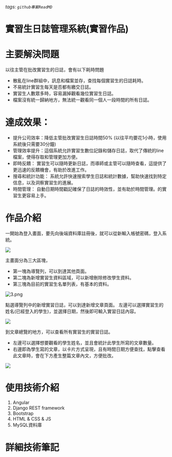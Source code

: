 ###### tags: `github專案ReadMD`
# 實習生日誌管理系統(實習作品)

# 主要解決問題
以往主管在批改實習生的日誌，會有以下耗時問題
* 散亂在line群組中，訊息和檔案並存，查找每個實習生的日誌耗時。
* 不易統計實習生每天是否都有繳交日誌。
* 實習生人數眾多時，容易漏掉觀看幾位實習生日誌。
* 檔案沒有統一歸納地方，無法統一觀看同一個人一段時間的所有日誌。

# 達成效果：
* 提升公司效率：降低主管批改實習生日誌時間50% (以往平均要花1小時，使用系統後只需要30分鐘)
* 管理效率提升：這個系統允許實習生數位記錄和儲存日誌，取代了傳統的line檔案，使得存取和管理更加方便。
* 即時反饋： 實習生可以隨時更新日誌，而導師或主管可以隨時查看，這提供了更迅速的反饋機會，有助於改進工作。
* 搜尋和統計功能： 系統允許快速搜索學生日誌和統計數據，幫助快速找到特定信息，以及洞察實習生的進展。
* 時間管理： 自動日期時間戳記確保了日誌的時效性，並有助於時間管理。的實習生更容易上手。
 


# 作品介紹 
一開始為登入畫面，要先向後端資料庫註冊後，就可以從新輸入帳號密碼，登入系統。

![](https://i.imgur.com/x2F6ubW.png)

主畫面分為三大區塊，
* 第一塊為導覽列，可以到達其他頁面。 
* 第二塊為新增實習生資料區域，可以新增刪除修改學生資料。
* 第三塊為目前的實習生名單列表，有基本的資料。


![3.png](https://hackmd.io/_uploads/HkNUxyZ76.png)



點選導覽列中的新增實習日誌，可以到達新增文章頁面。 
左邊可以選擇實習生的姓名(已經登入的學生)，並選擇日期，然後即可輸入實習日誌內容。

![](https://hackmd.io/_uploads/ByBudD6bp.png)

到文章總覽的地方，可以查看所有實習生的實習日誌。
* 左邊可以選擇想要觀看的學生姓名，並且會統計此學生所寫的文章數量。
* 右邊即為學生寫的文章，以卡片方式呈現，且有時間日期方便查找，點擊查看此文章時，會在下方產生整篇文章內文，方便批改。

![](https://hackmd.io/_uploads/SyLyFD6-6.png)



# 使用技術介紹

1. Angular
2. Django REST framework
3. Bootstrap 
4. HTML & CSS & JS 
5. MySQL資料庫 
    
# 詳細技術筆記

